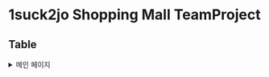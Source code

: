 # 1suck2jo Shopping Mall TeamProject


## Table <!-- omit in toc -->

<details>
<summary>메인 페이지</summary>
- [AuthenticationFailureHandler](#AuthenticationFailureHandler)
- [UserDetailSecurity](#UserDetailSecurity)
- [WebSecurity](#WebSecurity)
- [MainController](#MainController)
- [MemberController](#MemberController)
- [Dto](#Dto)
- [Entity](#Entity)
- [Repository](#Repository)
- [MemberService]
  - [MemberService1](#MemberService1)
  - [MemberService2](#MemberService2)
- [Header](#Header)

## AuthenticationFailureHandler
![AuthenticationFailureHandler](https://user-images.githubusercontent.com/106312692/225341552-51658a47-9dee-49fc-8372-82bd4d12f597.PNG)
```
@Component
public class CustomAuthFailureHandler extends SimpleUrlAuthenticationFailureHandler {
    
    public void onAuthenticationFailure(HttpServletRequest request, HttpServletResponse response,
                                        AuthenticationException exception) throws IOException, ServletException {
        String errorMessage;
        if (exception instanceof BadCredentialsException){
            errorMessage ="아이디 또는 비밀번호가 맞지 않습니다. 다시 확인해주세요.";
        }else if (exception instanceof InternalAuthenticationServiceException) {
            errorMessage = "내부적으로 발생한 시스템 문제로 인해 요청을 처리할 수없습니다 관리자에게 문의해주세요.";
        }else if (exception instanceof UsernameNotFoundException) {
            errorMessage = "계정이 존재하지 않습니다. 회원가입 진행 후 로그인 해주세요.";
        }else if (exception instanceof AuthenticationCredentialsNotFoundException) {
            errorMessage = "인증 요청이 거부되었습니다. 관리자에게 문의하세요.";
        }else{
            errorMessage="알 수 없는 이유로 로그인에 실패하였습니다 관리자에게 문의하세요";
        }
        errorMessage = URLEncoder.encode(errorMessage, "UTF-8");
        setDefaultFailureUrl("/login?error=true&exception="+errorMessage);
        super.onAuthenticationFailure(request, response, exception);
    }
```
**SimpleUrlAuthenticationFailureHandler** 상속받아 **AuthenticationException** 이용하여 로그인 실패 사유마다 메시지설정

## UserDetailSecurity
![UserDetailSecurity](https://user-images.githubusercontent.com/106312692/223304847-f5a0da4e-b92d-4ce5-90fb-f76179401d05.PNG)
```UserDetailSecurity
    @Override                           
    public UserDetails loadUserByUsername(String email) throws UsernameNotFoundException {
        Optional<MemberEntity> memberEmail = memberRepository.findByEmail(email);

        if (!memberEmail.isPresent()) {
            throw new UsernameNotFoundException("사용자가 없습니다.");
        }
        MemberEntity memberEntity = memberEmail.get(); 
        return User.builder()
                .username(memberEntity.getEmail())
                .password(memberEntity.getPassword())
                .roles(memberEntity.getRole().toString())
                .build();
    }
}
```
**Spring Security**에서 사용자의 정보를 담는 **UserDetails** 인터페이스



## WebSecurity
![WebSecurity2](https://user-images.githubusercontent.com/106312692/225342009-096cba60-6365-416c-be82-691083342f3f.PNG)
```WebSecurity
@Bean
    public SecurityFilterChain filterChain(HttpSecurity http) throws Exception{
        http.csrf().disable(); //페이지 보안 설정 Exception 예외 처리 필수
        http.userDetailsService(userDetailSecurity);
        //권한설정
        http.authorizeHttpRequests()
                .antMatchers("/","/trackList","/login","/join","board/**").permitAll() //모든사용자 접근가능
                .antMatchers("/member/**").authenticated()                            //로그인시 접근가능
                .antMatchers("/member/**").hasAnyRole("MEMBER","ADMIN")         //MEMBER,ADMIN 권한만접근가능
                .antMatchers("/admin/**").hasRole("ADMIN");                           //ADMIN 권한만 접근가능
        //login&logout
        http.formLogin()
                .loginPage("/login")                                //로그인 요청시 security 로그인페이지
                .loginProcessingUrl("/login")                       //로그인 form에서 실행 POST
                .usernameParameter("email")                         //로그인시 아이디
                .passwordParameter("password")                      //로그인시 비밀번호
                .failureHandler(customFailHandler)                  //실패시 핸들러
//                ===================================================
                .defaultSuccessUrl("/memberMain")                             //로그인 성공시 url
//              .failureUrl("/")                          //로그인 실패시 url
//                ====================================================
                .and()
                .logout()
                .logoutRequestMatcher(new AntPathRequestMatcher("/logout"))     //logout 입력시 security 로그아웃
                .logoutSuccessUrl("/");                                                //로그아웃 성공시 url
        return http.build();
    }
    @Bean  // 비밀번호 암호화
    public PasswordEncoder passwordEncoder(){
        return new BCryptPasswordEncoder();
    }
}
```

**WebSecurity**클레스를 생성하고 **Springboot Security**를 이용하여 

권한설정을 통한 페이지 접근,로그인, 로그아웃,비밀번호 암호화 설정

## MainController
![MainController2](https://user-images.githubusercontent.com/106312692/225341755-b1306167-c601-4e30-8913-9625ad8b2add.PNG)
```MainController
@GetMapping({"/", "", "/index"})
    public String index() {
        return "/pages/main";
    }
@GetMapping("/join")                                //C 페이지 이동
    public String join(Model model) {
        model.addAttribute("memberDto", new MemberDto());
        return "/pages/member/join";
    }
    @PostMapping("/join")                               // C
    public String joinPost(@Valid MemberDto memberDto,
                           BindingResult result) {
        if (result.hasErrors()) {
            return "/pages/member/join";
        }
//        Admin 입력하기
        if(memberDto.getEmail().equals("admin@gmail.com")){
            memberService.insertAdmin(memberDto);
            return "/pages/admin/adminindex";
        }
        memberService.insertMember(memberDto);
        System.out.println("회원가입 성공");
        return "redirect:/login";
    }
    @PostMapping("/emailChecked")                        //C email 중복체크
    public @ResponseBody int nameChecked(
            @RequestParam String email) {
        int rs = memberService.findByUserNameDo(email);
        return rs;
    }
    @GetMapping("/login")                               //로그인 AuthenticationException
    public String login(@RequestParam(value = "error" ,required = false ) String error,
                        @RequestParam(value = "exception" ,required = false)String exception,
                        Model model) {
    model.addAttribute("error",error);
    model.addAttribute("exception",exception);

        return "/pages/member/login";
    }
```
권한 없이 이용할 수 있는 **MainController**

기본페이지 이동, 회원가입페이지이동, 회원가입이 성공하면 로그인페이지로이동설정

회원가입시 DB에 있는 email과 중복인지아닌지 판별기능, Security로그인페이지 이동등

## MemberController
![MemberController2](https://user-images.githubusercontent.com/106312692/225341903-a360affb-cdca-4c64-8682-57f8d38e5f50.PNG)
```MemberController
@GetMapping("/mypage/{email}")                           //R
    public String membermypage(@PathVariable String email, Model model) {
        MemberDto memberDto = memberService.memberDetail(email);
        model.addAttribute("member", memberDto);
        return "/pages/member/mypage";
    }
    @GetMapping("/update/{email}")                           //RU
    public String info(@PathVariable String email, Model model) {
        MemberDto memberDto = memberService.memberDetail(email);
        model.addAttribute("member", memberDto);
        return "/pages/member/update";
    }
    @PostMapping("/update")                                  //U
    public String updatePost(@ModelAttribute MemberDto memberDto) {
        memberService.updateOk(memberDto);
        return "redirect:/";
    }
    @GetMapping("/delete/{no}")                             //D
    public String delete(@PathVariable Long no) {
        int rs = memberService.deleteOk(no);
        if (rs == 1) {
            System.out.println("회원탈퇴 실패");
            return null;
        }
        System.out.println("회원탈퇴 성공");
        return "redirect:/logout";
    }
```

**member** 권한을 부여받은 계정들만 이용할수 있는 **MemberContorller**

조회,수정,삭제


## Dto
![Dto](https://user-images.githubusercontent.com/106312692/223305358-da4293ad-50ce-4a9b-a715-c2e8462457bb.PNG)
```Dto
public class MemberDto {
    private Long no;
    @NotBlank(message = "이메일을 입력 해주세요")
    private String email;
    @NotBlank(message = "비밀번호를 입력 해주세요. 4글자이상 10글자 이하로 입력하세요")
    private String password;
    @NotBlank(message = "배송주소를 입력 해주세요")
    private String address;
    @NotBlank(message = "이름을 입력해주세요")
    private String userName;
    @NotBlank(message = "핸드폰 번호를 입력해주세요")
    private String phone;
    private Role role;
    private LocalDateTime createTime; 
    private LocalDateTime updateTime;
    public MemberDto(MemberEntity memberEntity) {
    }
```

계층간 데이터 교환을 위해 사용하는 객체 **DTO** 

회원 가입시 input 객체들이 유효하지않으면 에러메세지가 발생

## Entity
![Entity](https://user-images.githubusercontent.com/106312692/223305413-ff735ad6-9b1b-4aad-a2de-37425f4a8f81.PNG)
```Entity
@Id
    @GeneratedValue(strategy = GenerationType.IDENTITY)
    @Column(name = "member_no")
    private Long no;
    @Column(nullable = false,unique = true)
    private String email;
    private String password;
    private String address;
    private String userName;
    private String phone;
    @Enumerated(EnumType.STRING)
    private Role role;
```

**DB Entity 테이블 입니다**


## Repository
![Repository](https://user-images.githubusercontent.com/106312692/223305532-3e0f1c68-ef9c-481d-934a-9b94cb307dfd.PNG)
```Repository
public interface MemberRepository extends JpaRepository<MemberEntity,Long> {

    Optional<MemberEntity> findByEmail(String email);
```

**JpaRepository** 인터페이스를 상속하여 메서드를 선언하지 않고 다양한 기능을 외부로 개방
**findById** 메소드를 사용해도 되지만 **findByEmail** 로 커스텀해보았습니다


## Role
![Role](https://user-images.githubusercontent.com/106312692/223305585-d2227d66-191f-4582-856f-a5bb58c7f238.PNG)
```Role
public enum Role {
    ADMIN,MEMBER
```

프로젝트 권한은 **MEMBER** ,**ADMIN** 이 두가지로만 하기로 협의하여 생성하였습니다

## MemberService1
![MemberService1](https://user-images.githubusercontent.com/106312692/223305644-4e26bd58-c4e0-455c-87a8-54dc9afa44af.PNG)
```MemberService1
 @Transactional  
    public void insertMember(MemberDto memberDto) {
        MemberEntity memberEntity= MemberEntity.memberEntity(memberDto,passwordEncoder);
        memberRepository.save(memberEntity);
    }
    @Transactional      
    public int findByUserNameDo(String email) {
        Optional<MemberEntity> memberEntity =memberRepository.findByEmail(email);
        if(memberEntity.isPresent()){
            return 0;
        }else {
            return 1;
        }
    }
```

회원가입시 DB에 비밀번호가 암호화되게 설정
Optional isPresent 메소드를 이용하여 Entity 중복여부 확인

## MemberService2
![MemberService2](https://user-images.githubusercontent.com/106312692/223305690-a90f16a1-1e17-4a00-a79e-fda7b11c7c2e.PNG)
```MemberService2
public MemberDto memberDetail(String email) {
        Optional<MemberEntity> memberEntity=memberRepository.findByEmail(email);
        if (!memberEntity.isPresent()){
            return null;
        }
        MemberDto memberDto=MemberDto.updateMemberDto(memberEntity.get());
        return memberDto;
    }
    @Transactional 
    public void updateOk(MemberDto memberDto) {
        MemberEntity memberEntity=MemberEntity.updateMemberEntity(memberDto,passwordEncoder);
        memberRepository.save(memberEntity);
    }
    @Transactional
    public int deleteOk(Long id) {
        MemberEntity memberEntity = memberRepository.findById(id).get();
        memberRepository.delete(memberEntity);
        if(memberRepository.findById(id)!=null){
            return 0;
        }
        return 1;
    }
}
```

회원조회, 회원수정, 회원삭제 Service

## Header
![Header](https://user-images.githubusercontent.com/106312692/223305722-434685d5-005a-48d8-8d1f-d408b638ce70.PNG)
```Header
                    <li class="li-last" sec:authorize="isAnonymous()">
                        <a th:href="@{/login}"></a>
                    </li>
                    
                    <li class="li-last" sec:authorize="isAuthenticated()">
                        <a th:href="@{|/member/mypage/${#authentication.principal.username}|}"></a>
                    </li>
```

비로그인시에 a태그 로그인 페이지로 이동

**Security** 로그인완료시 a태그  findByEmail정보를 불러와 **mypage**로 이동

